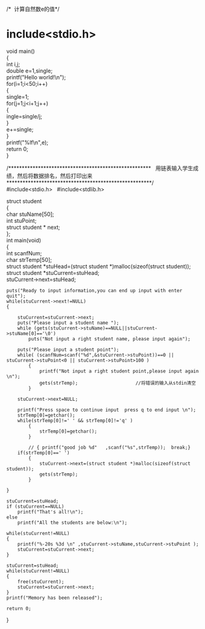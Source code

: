 
/*  计算自然数e的值*/   
# include<stdio.h>  

void main()    
{    
 int i,j;   
 double e=1,single;    
 printf("Hello world!\n");   
 for(i=1;i<50;i++)   
 {   
  single=1;  
  for(j=1;j<i+1;j++)  
 {  
  ingle=single/j;  
 }  
  e+=single;  
  }  
 printf("%lf\n",e);  
  return 0;  
}   

/*****************************************************     
 用链表输入学生成绩，然后将数据排名，然后打印出来      
******************************************************/   
#include<stdio.h>   
#include<stdlib.h>   

struct student     
    {  
        char stuName[50];  
        int  stuPoint;  
        struct student * next;  
    };   
int main(void)   
{   
    int scanfNum;  
    char  strTemp[50];   
    struct student *stuHead=(struct student *)malloc(sizeof(struct student));  
    struct student *stuCurrent=stuHead;   
    stuCurrent->next=stuHead;  

    puts("Ready to input information,you can end up input with enter quit");
    while(stuCurrent->next!=NULL)
    {

        stuCurrent=stuCurrent->next;
        puts("Please input a student name ");
        while (gets(stuCurrent->stuName)==NULL||stuCurrent->stuName[0]=='\0')
            puts("Not input a right student name, please input again");

        puts("Please input a student point");
        while( (scanfNum=scanf("%d",&stuCurrent->stuPoint))==0 || stuCurrent->stuPoint<0 || stuCurrent->stuPoint>100 )
            {
                printf("Not input a right student point,please input again \n");
                gets(strTemp);                     //将错误的输入从stdin清空
            }

        stuCurrent->next=NULL;

        printf("Press space to continue input  press q to end input \n");
        strTemp[0]=getchar();
        while(strTemp[0]!=' ' && strTemp[0]!='q' )
            {
                strTemp[0]=getchar();
            }

            // { printf("good job %d"   ,scanf("%s",strTemp));  break;}
        if(strTemp[0]==' ')
            {
                stuCurrent->next=(struct student *)malloc(sizeof(struct student));
                gets(strTemp);
            }

    }

    stuCurrent=stuHead;
    if (stuCurrent==NULL)
        printf("That's all!\n");
    else
        printf("All the students are below:\n");

    while(stuCurrent!=NULL)
    {
        printf("%-20s %3d \n" ,stuCurrent->stuName,stuCurrent->stuPoint );
        stuCurrent=stuCurrent->next;
    }

    stuCurrent=stuHead;
    while(stuCurrent!=NULL)
    {
        free(stuCurrent);
        stuCurrent=stuCurrent->next;
    }
    printf("Memory has been released");

    return 0;

}




















